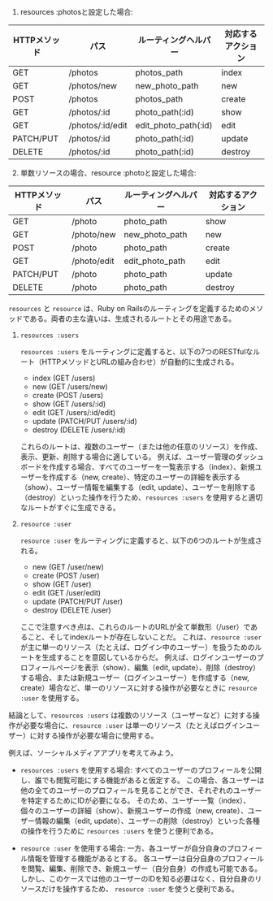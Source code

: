 1. resources :photosと設定した場合:

|HTTPメソッド|パス|ルーティングヘルパー|対応するアクション|
|---|---|---|---|
|GET|/photos|photos_path|index|
|GET|/photos/new|new_photo_path|new|
|POST|/photos|photos_path|create|
|GET|/photos/:id|photo_path(:id)|show|
|GET|/photos/:id/edit|edit_photo_path(:id)|edit|
|PATCH/PUT|/photos/:id|photo_path(:id)|update|
|DELETE|/photos/:id|photo_path(:id)|destroy|

2. 単数リソースの場合、resource :photoと設定した場合:

|HTTPメソッド|パス|ルーティングヘルパー|対応するアクション|
|---|---|---|---|
|GET|/photo|photo_path|show|
|GET|/photo/new|new_photo_path|new|
|POST|/photo|photo_path|create|
|GET|/photo/edit|edit_photo_path|edit|
|PATCH/PUT|/photo|photo_path|update|
|DELETE|/photo|photo_path|destroy|

`resources` と `resource` は、Ruby on Railsのルーティングを定義するためのメソッドである。両者の主な違いは、生成されるルートとその用途である。

1. `resources :users`

   `resources :users` をルーティングに定義すると、以下の7つのRESTfulなルート（HTTPメソッドとURLの組み合わせ）が自動的に生成される。

   - index (GET /users)
   - new (GET /users/new)
   - create (POST /users)
   - show (GET /users/:id)
   - edit (GET /users/:id/edit)
   - update (PATCH/PUT /users/:id)
   - destroy (DELETE /users/:id)

   これらのルートは、複数のユーザー（または他の任意のリソース）を作成、表示、更新、削除する場合に適している。
   例えば、ユーザー管理のダッシュボードを作成する場合、すべてのユーザーを一覧表示する（index）、新規ユーザーを作成する（new, create）、特定のユーザーの詳細を表示する（show）、ユーザー情報を編集する（edit, update）、ユーザーを削除する（destroy）といった操作を行うため、`resources :users` を使用すると適切なルートがすぐに生成できる。

2. `resource :user`

   `resource :user` をルーティングに定義すると、以下の6つのルートが生成される。

   - new (GET /user/new)
   - create (POST /user)
   - show (GET /user)
   - edit (GET /user/edit)
   - update (PATCH/PUT /user)
   - destroy (DELETE /user)

   ここで注意すべき点は、これらのルートのURLが全て単数形（/user）であること、そしてindexルートが存在しないことだ。
   これは、`resource :user` が主に単一のリソース（たとえば、ログイン中のユーザー）を扱うためのルートを生成することを意図しているからだ。
   例えば、ログインユーザーのプロフィールページを表示（show）、編集（edit, update）、削除（destroy）する場合、または新規ユーザー（ログインユーザー）を作成する（new, create）場合など、単一のリソースに対する操作が必要なときに `resource :user` を使用する。

結論として、`resources :users` は複数のリソース（ユーザーなど）に対する操作が必要な場合に、`resource :user` は単一のリソース（たとえばログインユーザー）に対する操作が必要な場合に使用する。

例えば、ソーシャルメディアアプリを考えてみよう。

- `resources :users` を使用する場合: 
すべてのユーザーのプロフィールを公開し、誰でも閲覧可能にする機能があると仮定する。
この場合、各ユーザーは他の全てのユーザーのプロフィールを見ることができ、それぞれのユーザーを特定するためにIDが必要になる。
そのため、ユーザー一覧（index）、個々のユーザーの詳細（show）、新規ユーザーの作成（new, create）、ユーザー情報の編集（edit, update）、ユーザーの削除（destroy）といった各種の操作を行うために `resources :users` を使うと便利である。

- `resource :user` を使用する場合: 
一方、各ユーザーが自分自身のプロフィール情報を管理する機能があるとする。
各ユーザーは自分自身のプロフィールを閲覧、編集、削除でき、新規ユーザー（自分自身）の作成も可能である。
しかし、このケースでは他のユーザーのIDを知る必要はなく、自分自身のリソースだけを操作するため、 `resource :user` を使うと便利である。
